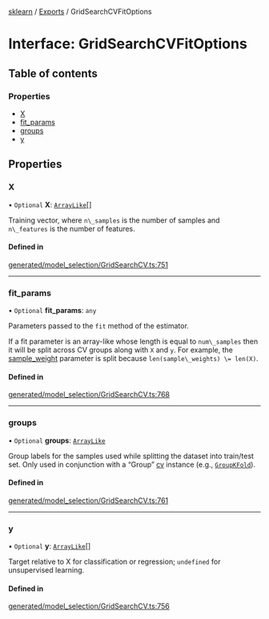 [sklearn](../readme.md) / [Exports](../modules.md) / GridSearchCVFitOptions

# Interface: GridSearchCVFitOptions

## Table of contents

### Properties

- [X](GridSearchCVFitOptions.md#x)
- [fit\_params](GridSearchCVFitOptions.md#fit_params)
- [groups](GridSearchCVFitOptions.md#groups)
- [y](GridSearchCVFitOptions.md#y)

## Properties

### X

• `Optional` **X**: [`ArrayLike`](../modules.md#arraylike)[]

Training vector, where `n\_samples` is the number of samples and `n\_features` is the number of features.

#### Defined in

[generated/model_selection/GridSearchCV.ts:751](https://github.com/transitive-bullshit/scikit-learn-ts/blob/367336a/packages/sklearn/src/generated/model_selection/GridSearchCV.ts#L751)

___

### fit\_params

• `Optional` **fit\_params**: `any`

Parameters passed to the `fit` method of the estimator.

If a fit parameter is an array-like whose length is equal to `num\_samples` then it will be split across CV groups along with `X` and `y`. For example, the [sample\_weight](../../glossary.html#term-sample_weight) parameter is split because `len(sample\_weights) \= len(X)`.

#### Defined in

[generated/model_selection/GridSearchCV.ts:768](https://github.com/transitive-bullshit/scikit-learn-ts/blob/367336a/packages/sklearn/src/generated/model_selection/GridSearchCV.ts#L768)

___

### groups

• `Optional` **groups**: [`ArrayLike`](../modules.md#arraylike)

Group labels for the samples used while splitting the dataset into train/test set. Only used in conjunction with a “Group” [cv](../../glossary.html#term-cv) instance (e.g., [`GroupKFold`](sklearn.model_selection.GroupKFold.html#sklearn.model_selection.GroupKFold "sklearn.model_selection.GroupKFold")).

#### Defined in

[generated/model_selection/GridSearchCV.ts:761](https://github.com/transitive-bullshit/scikit-learn-ts/blob/367336a/packages/sklearn/src/generated/model_selection/GridSearchCV.ts#L761)

___

### y

• `Optional` **y**: [`ArrayLike`](../modules.md#arraylike)[]

Target relative to X for classification or regression; `undefined` for unsupervised learning.

#### Defined in

[generated/model_selection/GridSearchCV.ts:756](https://github.com/transitive-bullshit/scikit-learn-ts/blob/367336a/packages/sklearn/src/generated/model_selection/GridSearchCV.ts#L756)
